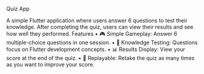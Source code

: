 Quiz App

A simple Flutter application where users answer 6 questions to test their knowledge. After completing the quiz, users can view their results and see how well they performed.
Features
	•	🎮 Simple Gameplay: Answer 6 multiple-choice questions in one session.
	•	🧠 Knowledge Testing: Questions focus on Flutter development concepts.
	•	📊 Results Display: View your score at the end of the quiz.
	•	🔄 Replayable: Retake the quiz as many times as you want to improve your score.
